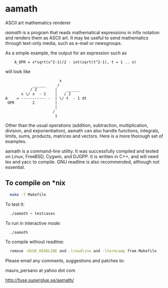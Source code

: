 # aamath

ASCII art mathematics renderer

*aamath* is a program that reads mathematical expressions in infix notation and renders them as ASCII art. It may be useful to send mathematics through text-only media, such as e-mail or newsgroups.

As a simple example, the output for an expression such as

```text
    A_OPR = x*sqrt(x^2-1)/2 - int(sqrt(t^2-1), t = 1 .. x)
```

will look like

```text
                        x
            ______     /
           / 2        |    ______
       x \/ x  - 1    |   / 2
A    = ----------- -  | \/ t  - 1 dt
 OPR        2         |
                      |
                     /
                      1
```

Other than the usual operations (addition, subtraction, multiplication, division, and exponentiation), aamath can also handle functions, integrals, limits, sums, products, matrices and vectors. Here is a more thorough set of examples.

aamath is a command-line utility. It was successfully compiled and tested on Linux, FreeBSD, Cygwin, and DJGPP. It is written in C++, and will need lex and yacc to compile. GNU readline is also recommended, although not essential.

## To compile on *nix

```bash
  make -f Makefile
```

To test it:

```bash
  ./aamath < testcases
```

To run in interactive mode:

```bash
  ./aamath
```

To compile without readline:

```bash
  remove -DUSE_READLINE and -lreadline and -ltermcamp from Makefile
```

Please email any comments, suggestions and patches to:

  mauro_persano at yahoo dot com

  http://fuse.superglue.se/aamath/
